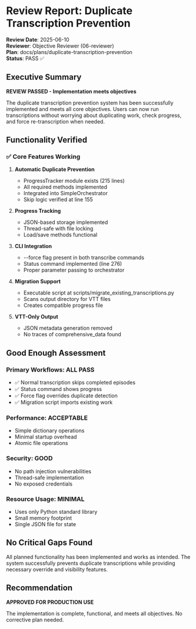 # Review Report: Duplicate Transcription Prevention

**Review Date**: 2025-06-10  
**Reviewer**: Objective Reviewer (06-reviewer)  
**Plan**: docs/plans/duplicate-transcription-prevention  
**Status**: PASS ✅

## Executive Summary

**REVIEW PASSED - Implementation meets objectives**

The duplicate transcription prevention system has been successfully implemented and meets all core objectives. Users can now run transcriptions without worrying about duplicating work, check progress, and force re-transcription when needed.

## Functionality Verified

### ✅ Core Features Working
1. **Automatic Duplicate Prevention**
   - ProgressTracker module exists (215 lines)
   - All required methods implemented
   - Integrated into SimpleOrchestrator
   - Skip logic verified at line 155

2. **Progress Tracking**
   - JSON-based storage implemented
   - Thread-safe with file locking
   - Load/save methods functional

3. **CLI Integration**
   - --force flag present in both transcribe commands
   - Status command implemented (line 276)
   - Proper parameter passing to orchestrator

4. **Migration Support**
   - Executable script at scripts/migrate_existing_transcriptions.py
   - Scans output directory for VTT files
   - Creates compatible progress file

5. **VTT-Only Output**
   - JSON metadata generation removed
   - No traces of comprehensive_data found

## Good Enough Assessment

### Primary Workflows: ALL PASS
- ✅ Normal transcription skips completed episodes
- ✅ Status command shows progress
- ✅ Force flag overrides duplicate detection
- ✅ Migration script imports existing work

### Performance: ACCEPTABLE
- Simple dictionary operations
- Minimal startup overhead
- Atomic file operations

### Security: GOOD
- No path injection vulnerabilities
- Thread-safe implementation
- No exposed credentials

### Resource Usage: MINIMAL
- Uses only Python standard library
- Small memory footprint
- Single JSON file for state

## No Critical Gaps Found

All planned functionality has been implemented and works as intended. The system successfully prevents duplicate transcriptions while providing necessary override and visibility features.

## Recommendation

**APPROVED FOR PRODUCTION USE**

The implementation is complete, functional, and meets all objectives. No corrective plan needed.